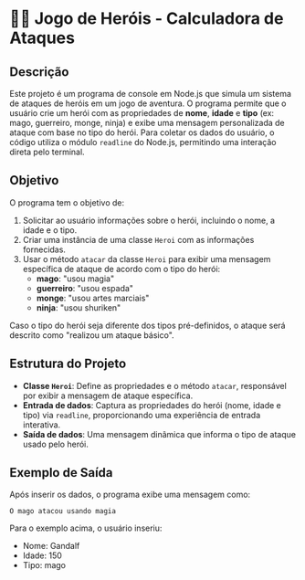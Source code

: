 # 🧙‍♂️ Jogo de Heróis - Calculadora de Ataques

## Descrição

Este projeto é um programa de console em Node.js que simula um sistema de ataques de heróis em um jogo de aventura. O programa permite que o usuário crie um herói com as propriedades de **nome**, **idade** e **tipo** (ex: mago, guerreiro, monge, ninja) e exibe uma mensagem personalizada de ataque com base no tipo do herói. Para coletar os dados do usuário, o código utiliza o módulo `readline` do Node.js, permitindo uma interação direta pelo terminal.

## Objetivo

O programa tem o objetivo de:
1. Solicitar ao usuário informações sobre o herói, incluindo o nome, a idade e o tipo.
2. Criar uma instância de uma classe `Heroi` com as informações fornecidas.
3. Usar o método `atacar` da classe `Heroi` para exibir uma mensagem específica de ataque de acordo com o tipo do herói:
   - **mago**: "usou magia"
   - **guerreiro**: "usou espada"
   - **monge**: "usou artes marciais"
   - **ninja**: "usou shuriken"

Caso o tipo do herói seja diferente dos tipos pré-definidos, o ataque será descrito como "realizou um ataque básico".

## Estrutura do Projeto

- **Classe `Heroi`**: Define as propriedades e o método `atacar`, responsável por exibir a mensagem de ataque específica.
- **Entrada de dados**: Captura as propriedades do herói (nome, idade e tipo) via `readline`, proporcionando uma experiência de entrada interativa.
- **Saída de dados**: Uma mensagem dinâmica que informa o tipo de ataque usado pelo herói.

## Exemplo de Saída

Após inserir os dados, o programa exibe uma mensagem como:

```
O mago atacou usando magia
```

Para o exemplo acima, o usuário inseriu:
- Nome: Gandalf
- Idade: 150
- Tipo: mago

